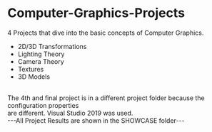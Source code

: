 # Computer-Graphics-Projects
4 Projects that dive into the basic concepts of Computer Graphics. <br>
* 2D/3D Transformations
* Lighting Theory
* Camera Theory
* Textures
* 3D Models
<br>
The 4th and final project is in a different project folder because the configuration properties<br>
are different. Visual Studio 2019 was used.<br>
---All Project Results are shown in the SHOWCASE folder---
  
